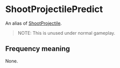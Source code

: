# ShootProjectilePredict
An alias of [ShootProjectile](ShootProjectile.md).

> NOTE: This is unused under normal gameplay.

## Frequency meaning
None.
